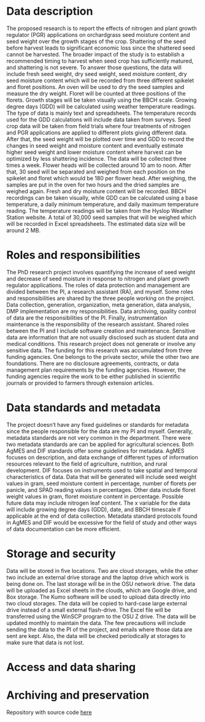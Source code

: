 # Data description
The proposed research is to report the effects of nitrogen and plant growth regulator (PGR) applications on orchardgrass seed moisture content and seed weight over the growth stages of the crop. Shattering of the seed before harvest leads to significant economic loss since the shattered seed cannot be harvested. The broader impact of the study is to establish a recommended timing to harvest when seed crop has sufficiently matured, and shattering is not severe.
	To answer those questions, the data will include fresh seed weight, dry seed weight, seed moisture content, dry seed moisture content which will be recorded from three different spikelet and floret positions. An oven will be used to dry the seed samples and measure the dry weight. Floret will be counted at three positions of the florets. Growth stages will be taken visually using the BBCH scale. Growing degree days (GDD) will be calculated using weather temperature readings. 
	The type of data is mainly text and spreadsheets. The temperature records used for the GDD calculations will include data taken from surveys. Seed crop data will be taken from field trials where four treatments of nitrogen and PGR applications are applied to different plots giving different data. After that, the seed weight will be plotted over time and GDD to record the changes in seed weight and moisture content and eventually estimate higher seed weight and lower moisture content where harvest can be optimized by less shattering incidence. 
	The data will be collected three times a week. Flower heads will be collected around 10 am to noon. After that, 30 seed will be separated and weighed from each position on the spikelet and floret which would be 180 per flower head. After weighing, the samples are put in the oven for two hours and the dried samples are weighed again. Fresh and dry moisture content will be recorded. BBCH recordings can be taken visually, while GDD can be calculated using a base temperature, a daily minimum temperature, and daily maximum temperature reading. The temperature readings will be taken from the Hyslop Weather Station website. A total of 30,000 seed samples that will be weighed which will be recorded in Excel spreadsheets. The estimated data size will be around 2 MB.

# Roles and responsibilities
The PhD research project involves quantifying the increase of seed weight and decrease of seed moisture in response to nitrogen and plant growth regulator applications. The roles of data protection and management are divided between the PI, a research assistant (RA), and myself. Some roles and responsibilities are shared by the three people working on the project. Data collection, generation, organization, meta generation, data analysis, DMP implementation are my responsibilities. Data archiving, quality control of data are the responsibilities of the PI. Finally, instrumentation maintenance is the responsibility of the research assistant. Shared roles between the PI and I include software creation and maintenance. 
Sensitive data are information that are not usually disclosed such as student data and medical conditions. This research project does not generate or involve any sensitive data. The funding for this research was accumulated from three funding agencies. One belongs to the private sector, while the other two are foundations. There are no disclosure agreements, contracts, or data management plan requirements by the funding agencies. However, the funding agencies require the work to be either published in scientific journals or provided to farmers through extension articles. 


# Data standards and metadata
The project doesn’t have any fixed guidelines or standards for metadata since the people responsible for the data are my PI and myself. Generally, metadata standards are not very common in the department. There were two metadata standards are can be applied for agricultural sciences. Both AgMES and DIF standards offer some guidelines for metadata. AgMES focuses on description, and data exchange of different types of information resources relevant to the field of agriculture, nutrition, and rural development. DIF focuses on instruments used to take spatial and temporal characteristics of data.
Data that will be generated will include seed weight values in gram, seed moisture content in percentage, number of florets per panicle, and SPAD reading values in percentages. Other data include floret weight values in gram, floret moisture content in percentage. Possible future data may include nitrogen leaf content. The x variable for the data will include growing degree days (GDD), date, and BBCH timescale if applicable at the end of data collection. Metadata standard protocols found in AgMES and DIF would be excessive for the field of study and other ways of data documentation can be more efficient. 


# Storage and security
Data will be stored in five locations. Two are cloud storages, while the other two include an external drive storage and the laptop drive which work is being done on. The last storage will be in the OSU network drive. The data will be uploaded as Excel sheets in the clouds, which are Google drive, and Box storage. The Kumo software will be used to upload data directly into two cloud storages. The data will be copied to hard-case large external drive instead of a small external flash-drive. The Excel file will be transferred using the WinSCP program to the OSU Z drive. The data will be updated monthly to maintain the data. The few precautions will include sending the data to the PI of the project, and emails where those data are sent are kept. Also, the data will be checked periodically at storages to make sure that data is not lost. 

# Access and data sharing

# Archiving and preservation

Repository with source code [here](https://github.com/clarallebot/GRAD521_DMPtemplate)
